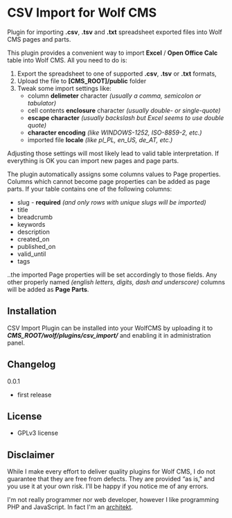 CSV Import for Wolf CMS
======================

Plugin for importing **.csv**, **.tsv** and **.txt** spreadsheet exported files into Wolf CMS pages and parts.

This plugin provides a convenient way to import **Excel** / **Open Office Calc** table into Wolf CMS. All you need to do is:

1. Export the spreadsheet to one of supported **.csv**, **.tsv** or **.txt** formats,
2. Upload the file to **[CMS_ROOT]/public** folder
3. Tweak some import settings like:
   - column **delimeter** character _(usually a comma, semicolon or tabulator)_
   - cell contents **enclosure** character _(usually double- or single-quote)_
   - **escape character** _(usually backslash but Excel seems to use double quote)_
   - **character encoding** _(like WINDOWS-1252, ISO-8859-2, etc.)_
   - imported file **locale** _(like pl_PL, en_US, de_AT, etc.)_

Adjusting those settings will most likely lead to valid table interpretation. If everything is OK you can import new pages and page parts.

The plugin automatically assigns some columns values to Page properties. Columns which cannot become page properties can be added as page parts.
If your table contains one of the following columns:

- slug - **required** _(and only rows with unique slugs will be imported)_
- title
- breadcrumb
- keywords
- description
- created_on
- published_on
- valid_until
- tags

..the imported Page properties will be set accordingly to those fields. Any other properly named _(english letters, digits, dash and underscore)_ columns will be added as **Page Parts**.


Installation
------------

CSV Import Plugin can be installed into your WolfCMS by uploading it to ***CMS_ROOT/wolf/plugins/csv_import/*** and enabling it in administration panel.

Changelog
---------

0.0.1

- first release

License
-------

* GPLv3 license

Disclaimer
----------

While I make every effort to deliver quality plugins for Wolf CMS, I do not guarantee that they are free from defects. They are provided “as is," and you use it at your own risk. I'll be happy if you notice me of any errors.

I'm not really programmer nor web developer, however I like programming PHP and JavaScript. In fact I'm an [architekt](http://marekmurawski.pl).